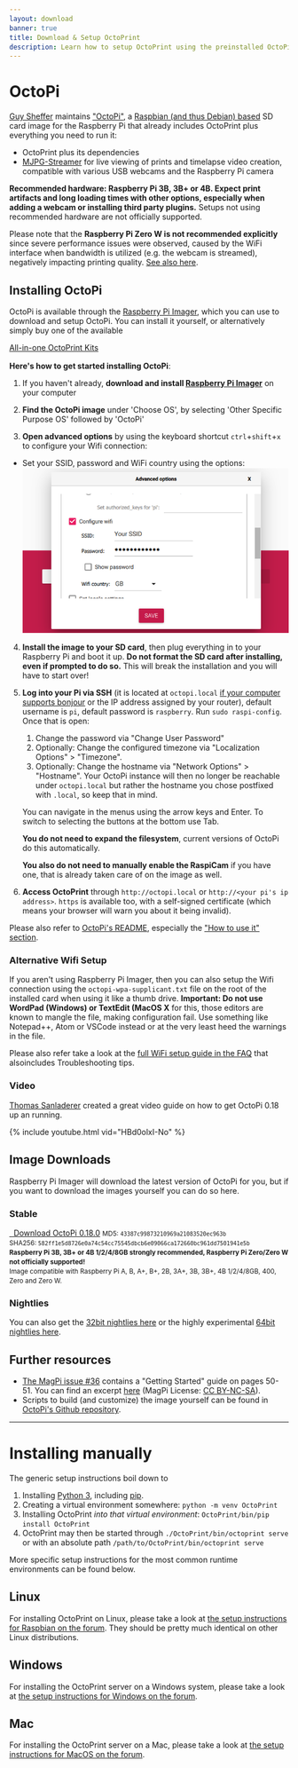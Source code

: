 ```yaml
---
layout: download
banner: true
title: Download & Setup OctoPrint
description: Learn how to setup OctoPrint using the preinstalled OctoPi image for Raspberry Pi, or how to install from source on Windows, Linux and Mac.
---
```


# OctoPi

[Guy Sheffer](https://github.com/guysoft) maintains ["OctoPi"](https://github.com/guysoft/OctoPi),
a [Raspbian (and thus Debian) based](http://www.raspbian.org/) SD card image for the Raspberry Pi
that already includes OctoPrint plus everything you need to run it:

* OctoPrint plus its dependencies
* [MJPG-Streamer](https://github.com/jacksonliam/mjpg-streamer)
  for live viewing of prints and timelapse video creation, compatible with various
  USB webcams and the Raspberry Pi camera

**Recommended hardware: Raspberry Pi 3B, 3B+ or 4B. Expect print artifacts and long loading times with other 
options, especially when adding a webcam or installing third party plugins.** Setups not using
recommended hardware are not officially supported. 

Please note that the **Raspberry Pi Zero W is not recommended explicitly** since severe performance 
issues were observed, caused by the WiFi interface when bandwidth is utilized (e.g. the webcam is streamed), negatively 
impacting printing quality. [See also here](https://github.com/guysoft/OctoPi/issues/318#issuecomment-284762963).

## Installing OctoPi

OctoPi is available through the [Raspberry Pi Imager](https://www.raspberrypi.org/software/), which you can use to download and setup OctoPi. You can install it yourself, or alternatively simply buy one of the available

<div class="text-center" style="margin-bottom: 1rem;">
    <a class="btn btn-large btn-block" href="/merch/#kits" data-event-category="download" data-event-action="kits">All-in-one OctoPrint Kits</a>
</div>

**Here's how to get started installing OctoPi**:

1. If you haven't already, **download and install [Raspberry Pi Imager](https://raspberrypi.org/software)** on your computer

2. **Find the OctoPi image** under 'Choose OS', by selecting 'Other Specific Purpose OS' followed by 'OctoPi'

3. **Open advanced options** by using the keyboard shortcut <code>ctrl</code>+<code>shift</code>+<code>x</code> to configure your Wifi connection:
  * Set your SSID, password and WiFi country using the options:
  ![Advanced Options - Wifi Setup](/assets/img/download/advanced-wifi.png)

4. **Install the image to your SD card**, then plug everything in to your Raspberry Pi and boot it up. **Do not format the SD card after installing, even if prompted to do so.** This will break the installation and you will have to start over!

5. **Log into your Pi via SSH** (it is located at ``octopi.local``
   [if your computer supports bonjour](https://learn.adafruit.com/bonjour-zeroconf-networking-for-windows-and-linux/overview)
   or the IP address assigned by your router), default username is `pi`,
   default password is `raspberry`. Run ``sudo raspi-config``. Once that is open:
    
   1. Change the password via "Change User Password"
   2. Optionally: Change the configured timezone via "Localization Options" > "Timezone".
   3. Optionally: Change the hostname via "Network Options" > "Hostname". Your OctoPi instance will then no longer be reachable under ``octopi.local`` but rather the hostname you chose postfixed with ``.local``, so keep that in mind.
    
   You can navigate in the menus using the arrow keys and <key>Enter</key>. To switch to selecting the buttons at the bottom use <key>Tab</key>.
    
   **You do not need to expand the filesystem**, current versions of OctoPi do this automatically.
   
   **You also do not need to manually enable the RaspiCam** if you have one, that is already taken care of on the image as well.

5. **Access OctoPrint** through ``http://octopi.local`` or ``http://<your pi's ip address>``. `https` is available too,
   with a self-signed certificate (which means your browser will warn you about it being invalid).

Please also refer to [OctoPi's README](https://github.com/guysoft/OctoPi), especially the ["How to use it" section](https://github.com/guysoft/OctoPi#how-to-use-it).

### Alternative Wifi Setup

If you aren't using Raspberry Pi Imager, then you can also setup the Wifi connection using the `octopi-wpa-supplicant.txt` file
on the root of the installed card when using it like a thumb drive. 
**Important: Do not use WordPad (Windows) or TextEdit (MacOS X**  for this, those editors are known to mangle
the file, making configuration fail. Use something like Notepad++, Atom or VSCode instead or at the very 
least heed the warnings in the file.

Please also refer take a look at the [full WiFi setup guide in the FAQ](https://faq.octoprint.org/wifi-setup) that alsoincludes Troubleshooting tips.

### Video

[Thomas Sanladerer](https://www.youtube.com/channel/UCb8Rde3uRL1ohROUVg46h1A) created a great video guide on how to get OctoPi 0.18 up an running.

{% include youtube.html vid="HBd0olxI-No" %}

## Image Downloads

<!--
<div class="alert">
    There have been some reports regarding current revisions of the <strong>Raspberry Pi 4 1/2/4 GB refusing to boot</strong> with the stable
    OctoPi 0.17.0 image. If that affects you, please try the OctoPi 0.18.0 release candidate.
</div>
-->

Raspberry Pi Imager will download the latest version of OctoPi for you, but if you want to download the images 
yourself you can do so here.

### Stable

<div class="text-center">
    <a class="btn btn-large btn-primary btn-block" href="https://octopi.octoprint.org/latest" data-event-category="download" data-event-action="latest"><i class="fa fa-download-alt fa-lg"></i>&nbsp;&nbsp;Download&nbsp;OctoPi&nbsp;0.18.0</a>
    <small>MD5: <code>43387c99873210969a21083520ec963b</code></small><br>
    <small>SHA256: <code>582ff1e5d8726e0a74c54cc75545dbcb6e09066ca172660bc961dd7501941e5b</code></small><br>
    <small><strong>Raspberry Pi 3B, 3B+ or 4B 1/2/4/8GB strongly recommended, Raspberry Pi Zero/Zero W not officially supported!</strong></small><br>
    <small>Image compatible with Raspberry Pi A, B, A+, B+, 2B, 3A+, 3B, 3B+, 4B 1/2/4/8GB, 400, Zero and Zero W.</small><br>
</div>

<!--
### Release Candidate

The current <strong>release candidate for 0.18.0</strong> can be found here: 

<div class="text-center">
    <a class="btn btn-large btn-block" href="https://github.com/guysoft/OctoPi/issues/710" data-event-category="download" data-event-action="next"><i class="fa fa-download-alt fa-lg"></i>&nbsp;&nbsp;OctoPi&nbsp;0.18.0rc2</a>
    <small><strong>Raspberry Pi 3B, 3B+ or 4B strongly recommended, Raspberry Pi Zero/Zero W not officially supported!</strong></small><br>
    <small>Image compatible with Raspberry Pi A, B, A+, B+, 2B, 3A+, 3B, 3B+, 4B 1/2/4/8GB, 400, Zero and Zero W.</small><br>
</div>
-->

### Nightlies

You can also get the [32bit nightlies here](http://unofficialpi.org/Distros/OctoPi/nightly/) or the highly experimental [64bit nightlies here](http://unofficialpi.org/Distros/OctoPi/nightly-arm64/).


## Further resources

  * [The MagPi issue #36](https://www.raspberrypi.org/magpi/issues/36/) contains a "Getting Started" guide on 
    pages 50-51. You can find an excerpt [here](/assets/download/MagPi36_OctoPrint.pdf) 
    (MagPi License: [CC BY-NC-SA](https://creativecommons.org/licenses/by-nc-sa/3.0/)).
  * Scripts to build (and customize) the image yourself can be found in [OctoPi's Github repository](https://github.com/guysoft/OctoPi).

----

#  Installing manually

The generic setup instructions boil down to

1. Installing [Python 3](https://www.python.org/), including [pip](https://pip.pypa.io/en/latest/installing.html).
2. Creating a virtual environment somewhere: `python -m venv OctoPrint`
3. Installing OctoPrint *into that virtual environment*: `OctoPrint/bin/pip install OctoPrint`
4. OctoPrint may then be started through `./OctoPrint/bin/octoprint serve` or with an absolute path `/path/to/OctoPrint/bin/octoprint serve`

More specific setup instructions for the most common runtime environments can be found below.

##  Linux

For installing OctoPrint on Linux, please take a look at [the setup instructions for Raspbian on the forum](https://community.octoprint.org/t/setting-up-octoprint-on-a-raspberry-pi-running-raspbian/2337/).
They should be pretty much identical on other Linux distributions.

##  Windows

For installing the OctoPrint server on a Windows system, please take a look at [the setup instructions for Windows on the forum](https://community.octoprint.org/t/setting-up-octoprint-on-windows/383/1).

## Mac

For installing the OctoPrint server on a Mac, please take a look at [the setup instructions for MacOS on the forum](https://community.octoprint.org/t/setting-up-octoprint-on-macos/13425).
